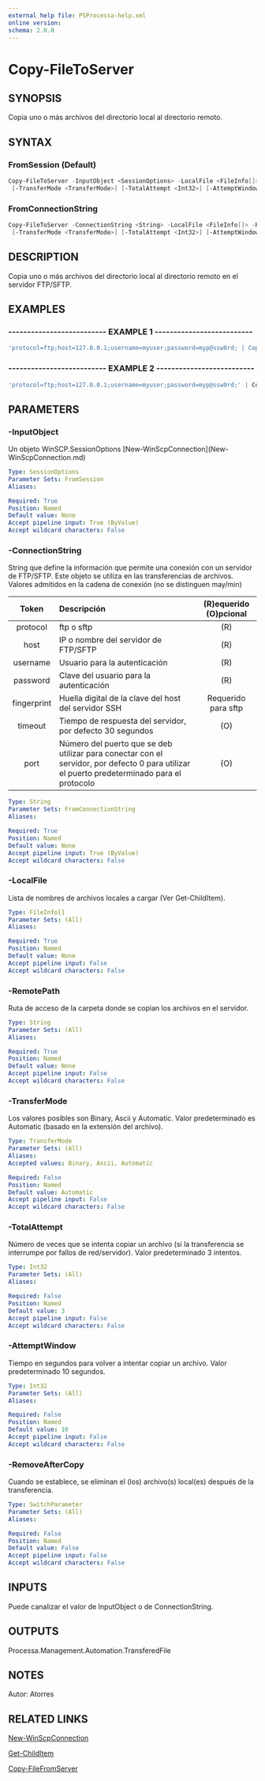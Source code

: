 ```yaml
---
external help file: PSProcessa-help.xml
online version: 
schema: 2.0.0
---
```


# Copy-FileToServer

## SYNOPSIS
Copia uno o más archivos del directorio local al directorio remoto.

## SYNTAX

### FromSession (Default)
```powershell
Copy-FileToServer -InputObject <SessionOptions> -LocalFile <FileInfo[]> -RemotePath <String>
 [-TransferMode <TransferMode>] [-TotalAttempt <Int32>] [-AttemptWindow <Int32>] [-RemoveAfterCopy]
```

### FromConnectionString
```powershell
Copy-FileToServer -ConnectionString <String> -LocalFile <FileInfo[]> -RemotePath <String>
 [-TransferMode <TransferMode>] [-TotalAttempt <Int32>] [-AttemptWindow <Int32>] [-RemoveAfterCopy]
```

## DESCRIPTION
Copia uno o más archivos del directorio local al directorio remoto en el servidor FTP/SFTP.

## EXAMPLES

### -------------------------- EXAMPLE 1 --------------------------
```powershell
'protocol=ftp;host=127.0.0.1;username=myuser;password=myp@ssw0rd; | Copy-FileToServer -LocalFile (Get-ChildItem -Filter '*.txt') -RemotePath '/Temp'
```

### -------------------------- EXAMPLE 2 --------------------------
```powershell
'protocol=ftp;host=127.0.0.1;username=myuser;password=myp@ssw0rd;' | Copy-FileToServer -LocalFile (Get-ChildItem -Filter '*.txt' -Path 'C:\Temp') -RemotePath '/Temp'
```

## PARAMETERS

### -InputObject
Un objeto WinSCP.SessionOptions \[New-WinScpConnection\](New-WinScpConnection.md)

```yaml
Type: SessionOptions
Parameter Sets: FromSession
Aliases: 

Required: True
Position: Named
Default value: None
Accept pipeline input: True (ByValue)
Accept wildcard characters: False
```

### -ConnectionString
String que define la información que permite una conexión con un servidor de FTP/SFTP.
Este objeto se utiliza en las transferencias de archivos.
Valores admitidos en la cadena de conexión (no se distinguen may/min)

| Token | Descripción | (R)equerido (O)pcional |
| :--------: |:-------------| :---:|
| protocol | ftp o sftp | (R) |
| host | IP o nombre del servidor de FTP/SFTP | (R) |
| username | Usuario para la autenticación | (R) |
| password | Clave del usuario para la autenticación | (R) |
| fingerprint | Huella digital de la clave del host del servidor SSH | Requerido para sftp |
| timeout | Tiempo de respuesta del servidor, por defecto 30 segundos | (O) |
| port | Número del puerto que se deb utilizar para conectar con el servidor, por defecto 0 para utilizar el puerto predeterminado para el protocolo | (O) |

```yaml
Type: String
Parameter Sets: FromConnectionString
Aliases: 

Required: True
Position: Named
Default value: None
Accept pipeline input: True (ByValue)
Accept wildcard characters: False
```

### -LocalFile
Lista de nombres de archivos locales a cargar (Ver Get-ChildItem).

```yaml
Type: FileInfo[]
Parameter Sets: (All)
Aliases: 

Required: True
Position: Named
Default value: None
Accept pipeline input: False
Accept wildcard characters: False
```

### -RemotePath
Ruta de acceso de la carpeta donde se copian los archivos en el servidor.

```yaml
Type: String
Parameter Sets: (All)
Aliases: 

Required: True
Position: Named
Default value: None
Accept pipeline input: False
Accept wildcard characters: False
```

### -TransferMode
Los valores posibles son Binary, Ascii y Automatic.
Valor predeterminado es Automatic (basado en la extensión del archivo).

```yaml
Type: TransferMode
Parameter Sets: (All)
Aliases: 
Accepted values: Binary, Ascii, Automatic

Required: False
Position: Named
Default value: Automatic
Accept pipeline input: False
Accept wildcard characters: False
```

### -TotalAttempt
Número de veces que se intenta copiar un archivo (si la transferencia se interrumpe por fallos de red/servidor).
Valor predeterminado 3 intentos.

```yaml
Type: Int32
Parameter Sets: (All)
Aliases: 

Required: False
Position: Named
Default value: 3
Accept pipeline input: False
Accept wildcard characters: False
```

### -AttemptWindow
Tiempo en segundos para volver a intentar copiar un archivo.
Valor predeterminado 10 segundos.

```yaml
Type: Int32
Parameter Sets: (All)
Aliases: 

Required: False
Position: Named
Default value: 10
Accept pipeline input: False
Accept wildcard characters: False
```

### -RemoveAfterCopy
Cuando se establece, se eliminan el (los) archivo(s) local(es) después de la transferencia.

```yaml
Type: SwitchParameter
Parameter Sets: (All)
Aliases: 

Required: False
Position: Named
Default value: False
Accept pipeline input: False
Accept wildcard characters: False
```

## INPUTS

Puede canalizar el valor de InputObject o de ConnectionString.

## OUTPUTS

Processa.Management.Automation.TransferedFile

## NOTES
Autor: Atorres

## RELATED LINKS

[New-WinScpConnection](New-WinScpConnection.md)

[Get-ChildItem](https://msdn.microsoft.com/en-us/powershell/reference/5.1/microsoft.powershell.management/get-childitem)

[Copy-FileFromServer](Copy-FileFromServer.md)

